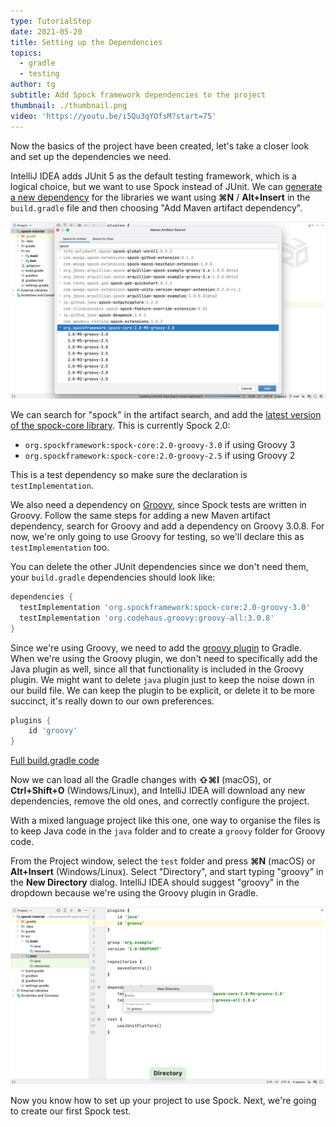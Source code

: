 ```yaml
---
type: TutorialStep
date: 2021-05-20
title: Setting up the Dependencies
topics:
  - gradle
  - testing
author: tg
subtitle: Add Spock framework dependencies to the project
thumbnail: ./thumbnail.png
video: 'https://youtu.be/i5Qu3qYOfsM?start=75'
---
```


Now the basics of the project have been created, let's take a closer look and set up the dependencies we need.

IntelliJ IDEA adds JUnit 5 as the default testing framework, which is a logical choice, but we want to use Spock instead of JUnit. We can [generate a new dependency](https://www.jetbrains.com/help/idea/work-with-gradle-dependency-diagram.html#add_gradle_dependency) for the libraries we want using **⌘N** / **Alt+Insert** in the `build.gradle` file and then choosing "Add Maven artifact dependency".

![](./03-spock-dependency.png)

We can search for "spock" in the artifact search, and add the [latest version of the spock-core library](https://github.com/spockframework/spock/releases). This is currently Spock 2.0:

 - `org.spockframework:spock-core:2.0-groovy-3.0` if using Groovy 3
 - `org.spockframework:spock-core:2.0-groovy-2.5` if using Groovy 2

This is a test dependency so make sure the declaration is `testImplementation`.

We also need a dependency on [Groovy](../../../../topics/groovy), since Spock tests are written in Groovy. Follow the same steps for adding a new Maven artifact dependency, search for Groovy and add a dependency on Groovy 3.0.8. For now, we're only going to use Groovy for testing, so we'll declare this as `testImplementation` too.

You can delete the other JUnit dependencies since we don't need them, your `build.gradle` dependencies should look like:

```groovy
dependencies {
  testImplementation 'org.spockframework:spock-core:2.0-groovy-3.0'
  testImplementation 'org.codehaus.groovy:groovy-all:3.0.8'
}
```

Since we're using Groovy, we need to add the [groovy plugin](https://docs.gradle.org/current/userguide/groovy_plugin.html) to Gradle. When we're using the Groovy plugin, we don't need to specifically add the Java plugin as well, since all that functionality is included in the Groovy plugin. We might want to delete `java` plugin just to keep the noise down in our build file. We can keep the plugin to be explicit, or delete it to be more succinct, it's really down to our own preferences.

```groovy
plugins {
    id 'groovy'
}
```

[Full build.gradle code](https://github.com/trishagee/spock-testing-demo/blob/1ced2b4d118a3bcb418f05c1470dbef665b8eee9/build.gradle)

Now we can load all the Gradle changes with **⇧⌘I** (macOS), or **Ctrl+Shift+O** (Windows/Linux), and IntelliJ IDEA will download any new dependencies, remove the old ones, and correctly configure the project.

With a mixed language project like this one, one way to organise the files is to keep Java code in the `java` folder and to create a `groovy` folder for Groovy code.

From the Project window, select the `test` folder and press  **⌘N** (macOS) or **Alt+Insert** (Windows/Linux). Select "Directory", and start typing "groovy" in the **New Directory** dialog. IntelliJ IDEA should suggest "groovy" in the dropdown because we're using the Groovy plugin in Gradle.

![](./04-groovy-dir.png)

Now you know how to set up your project to use Spock. Next, we're going to create our first Spock test.

